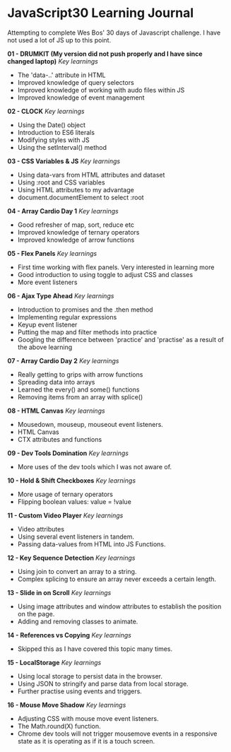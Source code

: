 # JavaScript30 Learning Journal

Attempting to complete Wes Bos' 30 days of Javascript challenge. I have not used a lot of JS up to this point.

**01 - DRUMKIT (My version did not push properly and I have since changed laptop)**
*Key learnings*

+ The 'data-..' attribute in HTML
+ Improved knowledge of query selectors
+ Improved knowledge of working with audo files within JS
+ Improved knowledge of event management

**02 - CLOCK**
*Key learnings*

+ Using the Date() object
+ Introduction to ES6 literals
+ Modifying styles with JS
+ Using the setInterval() method

**03 - CSS Variables & JS**
*Key learnings*

+ Using data-vars from HTML attributes and dataset
+ Using :root and CSS variables
+ Using HTML attributes to my advantage
+ document.documentElement to select :root

**04 - Array Cardio Day 1**
*Key learnings*

+ Good refresher of map, sort, reduce etc
+ Improved knowledge of ternary operators
+ Improved knowledge of arrow functions

**05 - Flex Panels**
*Key learnings*

+ First time working with flex panels. Very interested in learning more
+ Good introduction to using toggle to adjust CSS and classes
+ More event listeners

**06 - Ajax Type Ahead**
*Key learnings*

+ Introduction to promises and the .then method
+ Implementing regular expressions
+ Keyup event listener
+ Putting the map and filter methods into practice
+ Googling the difference between 'practice' and 'practise' as a result of the above learning 

**07 - Array Cardio Day 2**
*Key learnings*

+ Really getting to grips with arrow functions
+ Spreading data into arrays
+ Learned the every() and some() functions
+ Removing items from an array with splice()

**08 - HTML Canvas**
*Key learnings*

+ Mousedown, mouseup, mouseout event listeners.
+ HTML Canvas
+ CTX attributes and functions

**09 - Dev Tools Domination**
*Key learnings*

+ More uses of the dev tools which I was not aware of.

**10 - Hold & Shift Checkboxes**
*Key learnings*

+ More usage of ternary operators
+ Flipping boolean values: value = !value

**11 - Custom Video Player**
*Key learnings*

+ Video attributes
+ Using several event listeners in tandem. 
+ Passing data-values from HTML into JS Functions.

**12 - Key Sequence Detection**
*Key learnings*

+ Using join to convert an array to a string.
+ Complex splicing to ensure an array never exceeds a certain length.

**13 - Slide in on Scroll**
*Key learnings*

+ Using image attributes and window attributes to establish the position on the page.
+ Adding and removing classes to animate.

**14 - References vs Copying**
*Key learnings*

+ Skipped this as I have covered this topic many times.

**15 - LocalStorage**
*Key learnings*

+ Using local storage to persist data in the browser.
+ Using JSON to stringify and parse data from local storage.
+ Further practise using events and triggers.

**16 - Mouse Move Shadow**
*Key learnings*

+ Adjusting CSS with mouse move event listeners.
+ The Math.round(X) function.
+ Chrome dev tools will not trigger mousemove events in a responsive state as it is operating as if it is a touch screen.

